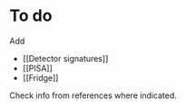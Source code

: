 # To do

Add

- [[Detector signatures]]
- [[PISA]]
- [[Fridge]]

Check info from references where indicated.
